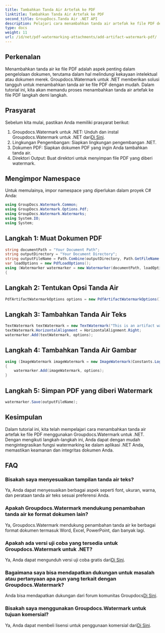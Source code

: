 ```yaml
---
title: Tambahkan Tanda Air Artefak ke PDF
linktitle: Tambahkan Tanda Air Artefak ke PDF
second_title: GroupDocs.Tanda Air .NET API
description: Pelajari cara menambahkan tanda air artefak ke file PDF dengan mudah menggunakan Groupdocs.Watermark untuk .NET. Lindungi dokumen Anda dengan mudah.
type: docs
weight: 11
url: /id/net/pdf-watermarking-attachments/add-artifact-watermark-pdf/
---
```

## Perkenalan
Menambahkan tanda air ke file PDF adalah aspek penting dalam pengelolaan dokumen, terutama dalam hal melindungi kekayaan intelektual atau dokumen merek. Groupdocs.Watermark untuk .NET memberikan solusi tangguh untuk menambahkan tanda air ke file PDF dengan mudah. Dalam tutorial ini, kita akan memandu proses menambahkan tanda air artefak ke file PDF langkah demi langkah.
## Prasyarat
Sebelum kita mulai, pastikan Anda memiliki prasyarat berikut:
1.  Groupdocs.Watermark untuk .NET: Unduh dan instal Groupdocs.Watermark untuk .NET dari[Di Sini](https://releases.groupdocs.com/Watermark/net/).
2. Lingkungan Pengembangan: Siapkan lingkungan pengembangan .NET.
3. Dokumen PDF: Siapkan dokumen PDF yang ingin Anda tambahkan tanda air.
4. Direktori Output: Buat direktori untuk menyimpan file PDF yang diberi watermark.

## Mengimpor Namespace
Untuk memulainya, impor namespace yang diperlukan dalam proyek C# Anda:
```csharp
using GroupDocs.Watermark.Common;
using GroupDocs.Watermark.Options.Pdf;
using GroupDocs.Watermark.Watermarks;
using System.IO;
using System;
```
## Langkah 1: Muat Dokumen PDF
```csharp
string documentPath = "Your Document Path";
string outputDirectory = "Your Document Directory";
string outputFileName = Path.Combine(outputDirectory, Path.GetFileName(documentPath));
var loadOptions = new PdfLoadOptions();
using (Watermarker watermarker = new Watermarker(documentPath, loadOptions))
{
```
## Langkah 2: Tentukan Opsi Tanda Air
```csharp
PdfArtifactWatermarkOptions options = new PdfArtifactWatermarkOptions();
```
## Langkah 3: Tambahkan Tanda Air Teks
```csharp
TextWatermark textWatermark = new TextWatermark("This is an artifact watermark", new Font("Arial", 8));
textWatermark.HorizontalAlignment = HorizontalAlignment.Right;
watermarker.Add(textWatermark, options);
```
## Langkah 4: Tambahkan Tanda Air Gambar
```csharp
using (ImageWatermark imageWatermark = new ImageWatermark(Constants.LogoBmp))
{
    watermarker.Add(imageWatermark, options);
}
```
## Langkah 5: Simpan PDF yang diberi Watermark
```csharp
watermarker.Save(outputFileName);
```

## Kesimpulan
Dalam tutorial ini, kita telah mempelajari cara menambahkan tanda air artefak ke file PDF menggunakan Groupdocs.Watermark untuk .NET. Dengan mengikuti langkah-langkah ini, Anda dapat dengan mudah mengintegrasikan fungsi watermarking ke dalam aplikasi .NET Anda, memastikan keamanan dan integritas dokumen Anda.
## FAQ
### Bisakah saya menyesuaikan tampilan tanda air teks?
Ya, Anda dapat menyesuaikan berbagai aspek seperti font, ukuran, warna, dan perataan tanda air teks sesuai preferensi Anda.
### Apakah Groupdocs.Watermark mendukung penambahan tanda air ke format dokumen lain?
Ya, Groupdocs.Watermark mendukung penambahan tanda air ke berbagai format dokumen termasuk Word, Excel, PowerPoint, dan banyak lagi.
### Apakah ada versi uji coba yang tersedia untuk Groupdocs.Watermark untuk .NET?
 Ya, Anda dapat mengunduh versi uji coba gratis dari[Di Sini](https://releases.groupdocs.com/).
### Bagaimana saya bisa mendapatkan dukungan untuk masalah atau pertanyaan apa pun yang terkait dengan Groupdocs.Watermark?
 Anda bisa mendapatkan dukungan dari forum komunitas Groupdocs[Di Sini](https://forum.groupdocs.com/c/watermark/19).
### Bisakah saya menggunakan Groupdocs.Watermark untuk tujuan komersial?
Ya, Anda dapat membeli lisensi untuk penggunaan komersial dari[Di Sini](https://purchase.groupdocs.com/buy).